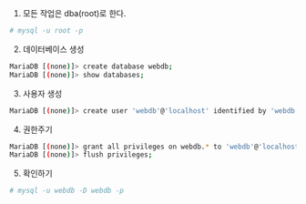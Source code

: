 
1. 모든 작업은 dba(root)로 한다.
```sh
# mysql -u root -p
```

2. 데이터베이스 생성
```sh
MariaDB [(none)]> create database webdb;
MariaDB [(none)]> show databases;
```

3. 사용자 생성
```sh
MariaDB [(none)]> create user 'webdb'@'localhost' identified by 'webdb';
```


4. 권한주기
```sh
MariaDB [(none)]> grant all privileges on webdb.* to 'webdb'@'localhost';
MariaDB [(none)]> flush privileges;
```

5. 확인하기
```sh
# mysql -u webdb -D webdb -p
```